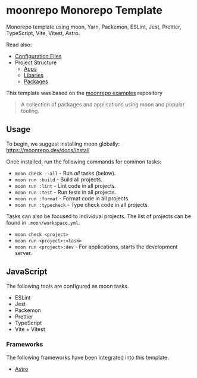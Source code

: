 # moonrepo Monorepo Template

Monorepo template using moon, Yarn, Packemon, ESLint, Jest, Prettier, TypeScript, Vite, Vitest, Astro.

Read also:

- [Configuration Files](<Configuration Files.md>)
- Project Structure
  - [Apps](apps/README.md)
  - [Libaries](libs/README.md)
  - [Packages](packages/README.md)

This template was based on the [moonrepo examples](https://github.com/moonrepo/examples) repository
> A collection of packages and applications using moon and popular tooling.

## Usage

To begin, we suggest installing moon globally: <https://moonrepo.dev/docs/install>

Once installed, run the following commands for common tasks:

- `moon check --all` - Run _all_ tasks (below).
- `moon run :build` - Build all projects.
- `moon run :lint` - Lint code in all projects.
- `moon run :test` - Run tests in all projects.
- `moon run :format` - Format code in all projects.
- `moon run :typecheck` - Type check code in all projects.

Tasks can also be focused to individual projects. The list of projects can be found in
`.moon/workspace.yml`.

- `moon check <project>`
- `moon run <project>:<task>`
- `moon run <project>:dev` - For applications, starts the development server.

## JavaScript

The following tools are configured as moon tasks.

- ESLint
- Jest
- Packemon
- Prettier
- TypeScript
- Vite + Vitest

### Frameworks

The following frameworks have been integrated into this template.

- [Astro](./apps/astro-app/README.md)
